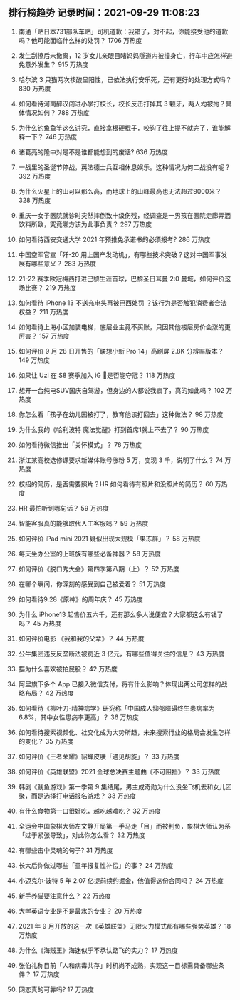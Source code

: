 
## 排行榜趋势 记录时间：2021-09-29 11:08:23
  
  1. 南通「贴日本731部队车贴」司机道歉：我错了，对不起，你能接受他的道歉吗？他可能面临什么样的处罚？ 1706 万热度
    
  2. 发生刮擦后未撤离，12 岁女儿亲眼目睹妈妈隧道内被撞身亡，行车中应怎样避免意外发生？ 915 万热度
    
  3. 哈尔滨 3 只猫两次核酸呈阳性，已依法执行安乐死，还有更好的处理方式吗？ 830 万热度
    
  4. 如何看待河南醉汉闯进小学打校长，校长反击打掉其 3 颗牙，两人均被拘？具体情况如何？ 788 万热度
    
  5. 为什么钓鱼鱼竿这么讲究，直接拿根硬棍子，咬钩了往上提不就完了，谁能解释一下？ 746 万热度
    
  6. 诸葛亮的隆中对是不是谁都能想到的废话? 636 万热度
    
  7. 一战里的圣诞节停战，英法德士兵互相休息娱乐。这种情况为何二战没有呢？ 392 万热度
    
  8. 为什么火星上的山可以那么高，而地球上的山峰最高也无法超过9000米？ 328 万热度
    
  9. 重庆一女子医院就诊时突然摔倒致十级伤残，经调查是一男孩在医院走廊弄洒饮料所致，究竟哪方该为此事负责？ 297 万热度
    
  10. 如何看待西安交通大学 2021 年预推免承诺书的必须报考? 286 万热度
    
  11. 中国空军官宣「歼-20 用上国产发动机」，有哪些技术突破？这对中国军事发展有哪些意义？ 283 万热度
    
  12. 21-22 赛季欧冠梅西打进巴黎生涯首球，巴黎圣日耳曼 2:0 曼城，如何评价这场比赛？ 219 万热度
    
  13. 如何看待 iPhone 13 不送充电头再被巴西处罚 ？该行为是否触犯消费者合法权益？ 211 万热度
    
  14. 如何看待上海小区加装电梯，底层业主竟不买账，只因其他楼层房价会涨的更厉害？ 157 万热度
    
  15. 如何评价 9 月 28 日开售的「联想小新 Pro 14」高刷屏 2.8K 分辨率版本？ 149 万热度
    
  16. 如果让 Uzi 在 S8 赛季加入 iG 是否能夺冠？ 118 万热度
    
  17. 想开一台纯电SUV国庆自驾游，但身边的人都说我疯了，真的如此吗？ 102 万热度
    
  18. 你怎么看「孩子在幼儿园被打了，教育他该打回去」这种做法？ 98 万热度
    
  19. 为什么我的《哈利波特 魔法觉醒》打到首席1就上不去了？ 90 万热度
    
  20. 如何看待微信推出「关怀模式」？ 76 万热度
    
  21. 浙江某高校选修课要求新媒体账号涨粉 5 万，变现 3 千，说明了什么？ 74 万热度
    
  22. 校招的简历，是否需要照片？HR 如何看待有照片和没照片的简历？ 60 万热度
    
  23. HR 最怕听到哪句话？ 59 万热度
    
  24. 智能客服真的能够取代人工客服吗？ 59 万热度
    
  25. 如何评价 iPad mini 2021 疑似出现大规模「果冻屏」？ 58 万热度
    
  26. 每天坐办公室的上班族有哪些必备神器？ 58 万热度
    
  27. 如何评价《脱口秀大会》第四季第八期（上）？ 52 万热度
    
  28. 在哪个瞬间，你深刻的感受到自己被爱着？ 51 万热度
    
  29. 如何看待9.28《原神》的周年庆？ 45 万热度
    
  30. 为什么 iPhone13 起售价五六千，还有那么多人说便宜？大家都这么有钱了吗？ 45 万热度
    
  31. 如何评价电影 《我和我的父辈》？ 44 万热度
    
  32. 公牛集团违反反垄断法被罚近 3 亿元，有哪些值得关注的信息？ 43 万热度
    
  33. 猫为什么喜欢被拍屁股？ 42 万热度
    
  34. 阿里旗下多个 App 已接入微信支付，将有什么影响？体现出两公司怎样的战略布局？ 42 万热度
    
  35. 如何看待《柳叶刀-精神病学》研究称「中国成人抑郁障碍终生患病率为 6.8%，其中女性患病率更高」？ 36 万热度
    
  36. 如何看待搜索视频化、社交化成为大势所趋，未来搜索行业的格局会发生怎样的变化？ 35 万热度
    
  37. 如何评价《王者荣耀》貂蝉皮肤「遇见胡旋」？ 33 万热度
    
  38. 如何评价《英雄联盟》2021 全球总决赛主题曲《不可阻挡》？ 33 万热度
    
  39. 韩剧《鱿鱼游戏》第一季第 9 集结尾，男主成奇勋为什么没坐飞机去和女儿团聚，而是选择打电话报名游戏？ 33 万热度
    
  40. 有什么食物第一口很好吃，越吃越难吃？ 32 万热度
    
  41. 全运会中国象棋大师左文静开局第一手马走「目」而被判负，象棋大师认为系「过于紧张导致」，对此你怎么看？ 32 万热度
    
  42. 有哪些击中灵魂的句子? 31 万热度
    
  43. 长大后你做过哪些「童年报复性补偿」的事？ 24 万热度
    
  44. 小迈克尔·波特 5 年 2.07 亿提前续约掘金，他值得这份合同吗？ 24 万热度
    
  45. 新手养猫要注意什么？ 22 万热度
    
  46. 大学英语专业是不是最水的专业？ 20 万热度
    
  47. 2021 年 9 月开放的这一次《英雄联盟》无限火力模式都有哪些强势英雄？ 18 万热度
    
  48. 为什么《海贼王》海迷似乎不承认路飞的实力？ 17 万热度
    
  49. 张伯礼称目前「人和病毒共存」时机尚不成熟，实现这一目标需具备哪些条件？ 17 万热度
    
  50. 网恋真的可靠吗? 17 万热度
    